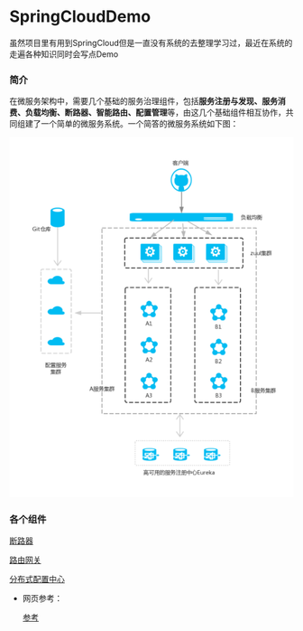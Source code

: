 # SpringCloudDemo

虽然项目里有用到SpringCloud但是一直没有系统的去整理学习过，最近在系统的走遍各种知识同时会写点Demo

### 简介

在微服务架构中，需要几个基础的服务治理组件，包括**服务注册与发现、服务消费、负载均衡、断路器、智能路由、配置管理**等，由这几个基础组件相互协作，共同组建了一个简单的微服务系统。一个简答的微服务系统如下图：

![tu1](https://github.com/shanyao19940801/SpringCloudDemo/blob/master/image/cloud01.png)

### 各个组件
[断路器](https://github.com/shanyao19940801/SpringCloudDemo/blob/master/files/%E6%96%AD%E8%B7%AF%E5%99%A8.md)

[路由网关](https://github.com/shanyao19940801/SpringCloudDemo/blob/master/files/%E7%BD%91%E5%85%B3.md)
 
[分布式配置中心](https://github.com/shanyao19940801/SpringCloudDemo/blob/master/files/%E5%88%86%E5%B8%83%E5%BC%8F%E9%85%8D%E7%BD%AE%E4%B8%AD%E5%BF%83.md)
 



* 网页参考：

	[参考](https://blog.csdn.net/forezp/article/details/70148833/)
